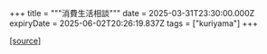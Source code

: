 +++
title = """消費生活相談"""
date = 2025-03-31T23:30:00.000Z
expiryDate = 2025-06-02T20:26:19.837Z
tags = ["kuriyama"]
+++


[[source]](https://www.town.kuriyama.hokkaido.jp/soshiki/51/54.html)
